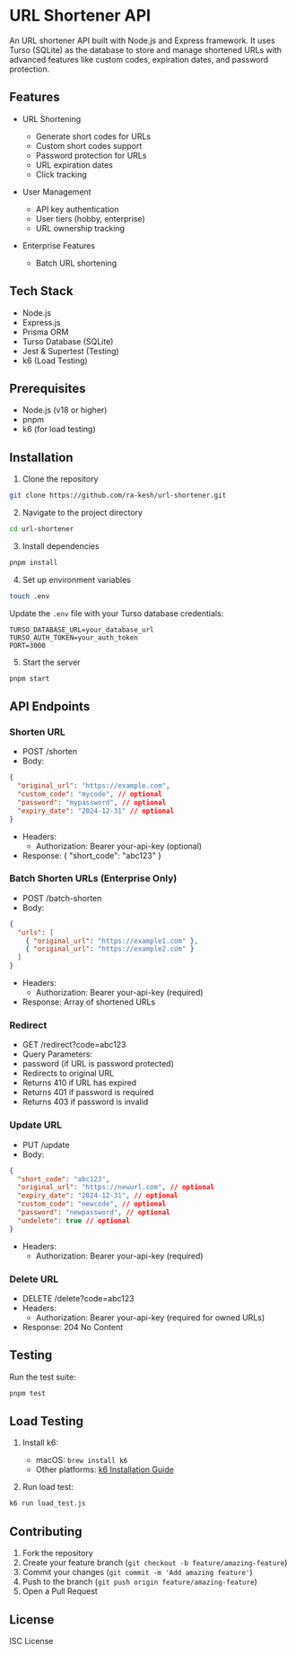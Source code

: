 # URL Shortener API

An URL shortener API built with Node.js and Express framework. It uses Turso (SQLite) as the database to store and manage shortened URLs with advanced features like custom codes, expiration dates, and password protection.

## Features

- URL Shortening

  - Generate short codes for URLs
  - Custom short codes support
  - Password protection for URLs
  - URL expiration dates
  - Click tracking

- User Management

  - API key authentication
  - User tiers (hobby, enterprise)
  - URL ownership tracking

- Enterprise Features
  - Batch URL shortening

## Tech Stack

- Node.js
- Express.js
- Prisma ORM
- Turso Database (SQLite)
- Jest & Supertest (Testing)
- k6 (Load Testing)

## Prerequisites

- Node.js (v18 or higher)
- pnpm
- k6 (for load testing)

## Installation

1. Clone the repository

```bash
git clone https://github.com/ra-kesh/url-shortener.git
```

2. Navigate to the project directory

```bash
cd url-shortener
```

3. Install dependencies

```bash
pnpm install
```

4. Set up environment variables

```bash
touch .env
```

Update the `.env` file with your Turso database credentials:

```plaintext
TURSO_DATABASE_URL=your_database_url
TURSO_AUTH_TOKEN=your_auth_token
PORT=3000
```

5. Start the server

```bash
pnpm start
```

## API Endpoints

### Shorten URL

- POST /shorten
- Body:

```json
{
  "original_url": "https://example.com",
  "custom_code": "mycode", // optional
  "password": "mypassword", // optional
  "expiry_date": "2024-12-31" // optional
}
```

- Headers:
  - Authorization: Bearer your-api-key (optional)
- Response: { "short_code": "abc123" }

### Batch Shorten URLs (Enterprise Only)

- POST /batch-shorten
- Body:

```json
{
  "urls": [
    { "original_url": "https://example1.com" },
    { "original_url": "https://example2.com" }
  ]
}
```

- Headers:
  - Authorization: Bearer your-api-key (required)
- Response: Array of shortened URLs

### Redirect

- GET /redirect?code=abc123
- Query Parameters:
- password (if URL is password protected)
- Redirects to original URL
- Returns 410 if URL has expired
- Returns 401 if password is required
- Returns 403 if password is invalid

### Update URL

- PUT /update
- Body:

```json
{
  "short_code": "abc123",
  "original_url": "https://newurl.com", // optional
  "expiry_date": "2024-12-31", // optional
  "custom_code": "newcode", // optional
  "password": "newpassword", // optional
  "undelete": true // optional
}
```

- Headers:
  - Authorization: Bearer your-api-key (required)

### Delete URL

- DELETE /delete?code=abc123
- Headers:
  - Authorization: Bearer your-api-key (required for owned URLs)
- Response: 204 No Content

## Testing

Run the test suite:

```bash
pnpm test
```

## Load Testing

1. Install k6:

   - macOS: `brew install k6`
   - Other platforms: [k6 Installation Guide](https://k6.io/docs/get-started/installation/)

2. Run load test:

```bash
k6 run load_test.js
```

## Contributing

1. Fork the repository
2. Create your feature branch (`git checkout -b feature/amazing-feature`)
3. Commit your changes (`git commit -m 'Add amazing feature'`)
4. Push to the branch (`git push origin feature/amazing-feature`)
5. Open a Pull Request

## License

ISC License

```

```
